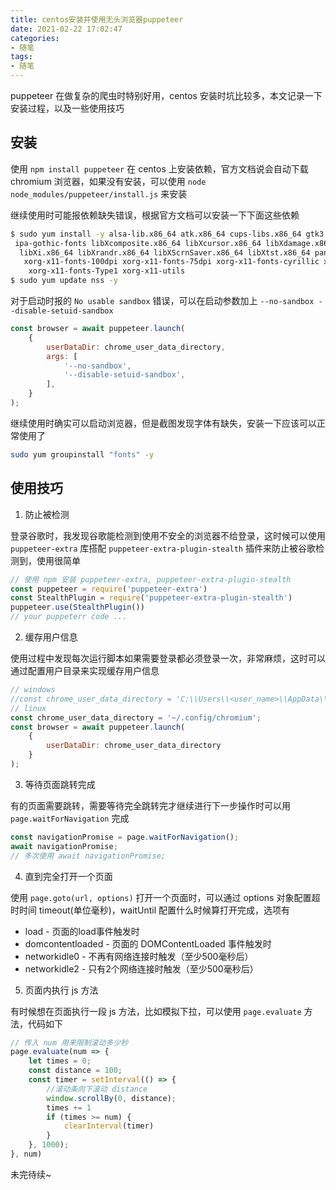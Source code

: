 ```yaml
---
title: centos安装并使用无头浏览器puppeteer
date: 2021-02-22 17:02:47
categories:
- 随笔
tags:
- 随笔
---
```


puppeteer 在做复杂的爬虫时特别好用，centos 安装时坑比较多，本文记录一下安装过程，以及一些使用技巧

## 安装

使用 `npm install puppeteer` 在 centos 上安装依赖，官方文档说会自动下载 chromium 浏览器，如果没有安装，可以使用 `node node_modules/puppeteer/install.js` 来安装

继续使用时可能报依赖缺失错误，根据官方文档可以安装一下下面这些依赖

```sh
$ sudo yum install -y alsa-lib.x86_64 atk.x86_64 cups-libs.x86_64 gtk3.x86_64 \
 ipa-gothic-fonts libXcomposite.x86_64 libXcursor.x86_64 libXdamage.x86_64 libXext.x86_64 \
  libXi.x86_64 libXrandr.x86_64 libXScrnSaver.x86_64 libXtst.x86_64 pango.x86_64 \
   xorg-x11-fonts-100dpi xorg-x11-fonts-75dpi xorg-x11-fonts-cyrillic xorg-x11-fonts-misc \
    xorg-x11-fonts-Type1 xorg-x11-utils
$ sudo yum update nss -y
```

对于启动时报的 `No usable sandbox` 错误，可以在启动参数加上 `--no-sandbox --disable-setuid-sandbox`

```js
const browser = await puppeteer.launch(
    {
        userDataDir: chrome_user_data_directory,
        args: [
            '--no-sandbox',
            '--disable-setuid-sandbox',
        ],
    }
);
```

继续使用时确实可以启动浏览器，但是截图发现字体有缺失，安装一下应该可以正常使用了

```sh
sudo yum groupinstall "fonts" -y
```

## 使用技巧

1. 防止被检测

登录谷歌时，我发现谷歌能检测到使用不安全的浏览器不给登录，这时候可以使用 `puppeteer-extra` 库搭配 `puppeteer-extra-plugin-stealth` 插件来防止被谷歌检测到，使用很简单

```js
// 使用 npm 安装 puppeteer-extra, puppeteer-extra-plugin-stealth
const puppeteer = require('puppeteer-extra')
const StealthPlugin = require('puppeteer-extra-plugin-stealth')
puppeteer.use(StealthPlugin())
// your puppeterr code ...
```

2. 缓存用户信息

使用过程中发现每次运行脚本如果需要登录都必须登录一次，非常麻烦，这时可以通过配置用户目录来实现缓存用户信息

```js
// windows
//const chrome_user_data_directory = 'C:\\Users\\<user_name>\\AppData\\Local\\Chromium\\User Data';
// linux
const chrome_user_data_directory = '~/.config/chromium';
const browser = await puppeteer.launch(
    {
        userDataDir: chrome_user_data_directory
    }
);
```

3. 等待页面跳转完成

有的页面需要跳转，需要等待完全跳转完才继续进行下一步操作时可以用 `page.waitForNavigation` 完成

```js
const navigationPromise = page.waitForNavigation();
await navigationPromise;
// 多次使用 await navigationPromise;
```

4. 直到完全打开一个页面

使用 `page.goto(url, options)` 打开一个页面时，可以通过 options 对象配置超时时间 timeout(单位毫秒)，waitUntil 配置什么时候算打开完成，选项有

- load - 页面的load事件触发时
- domcontentloaded - 页面的 DOMContentLoaded 事件触发时
- networkidle0 - 不再有网络连接时触发（至少500毫秒后）
- networkidle2 - 只有2个网络连接时触发（至少500毫秒后）

5. 页面内执行 js 方法

有时候想在页面执行一段 js 方法，比如模拟下拉，可以使用 `page.evaluate` 方法，代码如下

```js
// 传入 num 用来限制滚动多少秒
page.evaluate(num => {
    let times = 0;
    const distance = 100;
    const timer = setInterval(() => {
        //滚动条向下滚动 distance
        window.scrollBy(0, distance);
        times += 1
        if (times >= num) {
            clearInterval(timer)
        }
    }, 1000);
}, num)
```

未完待续~
